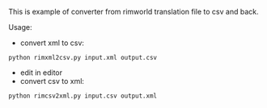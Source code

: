 This is example of converter from rimworld translation file to csv and back.

Usage:
- convert xml to csv:
```
python rimxml2csv.py input.xml output.csv
```
- edit in editor
- convert csv to xml:
```
python rimcsv2xml.py input.csv output.xml
```